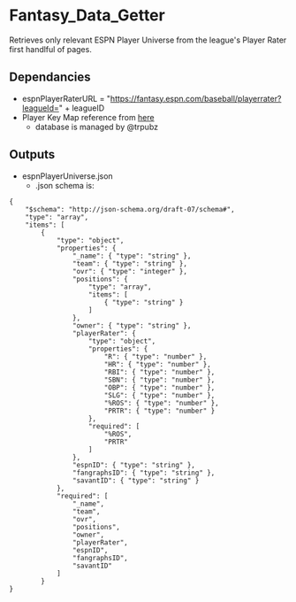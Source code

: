 # Fantasy_Data_Getter
Retrieves only relevant ESPN Player Universe from the league's Player Rater first handlful of pages.

## Dependancies
- espnPlayerRaterURL = "https://fantasy.espn.com/baseball/playerrater?leagueId=" + leagueID
- Player Key Map reference from [here](https://docs.google.com/spreadsheets/d/e/2PACX-1vSEw6LWoxJrrBSFY39wA_PxSW5SG_t3J7dJT3JsP2DpMF5vWY6HJY071d8iNIttYDnArfQXg-oY_Q6I/pubhtml?gid=0&single=true)
  - database is managed by @trpubz

## Outputs
- espnPlayerUniverse.json
  - .json schema is: 
```
{
    "$schema": "http://json-schema.org/draft-07/schema#",
    "type": "array",
    "items": [
        {
            "type": "object",
            "properties": {
                "_name": { "type": "string" },
                "team": { "type": "string" },
                "ovr": { "type": "integer" },
                "positions": {
                    "type": "array",
                    "items": [
                        { "type": "string" }
                    ]
                },
                "owner": { "type": "string" },
                "playerRater": {
                    "type": "object",
                    "properties": {
                        "R": { "type": "number" },
                        "HR": { "type": "number" },
                        "RBI": { "type": "number" },
                        "SBN": { "type": "number" },
                        "OBP": { "type": "number" },
                        "SLG": { "type": "number" },
                        "%ROS": { "type": "number" },
                        "PRTR": { "type": "number" }
                    },
                    "required": [
                        "%ROS",
                        "PRTR"
                    ]
                },
                "espnID": { "type": "string" },
                "fangraphsID": { "type": "string" },
                "savantID": { "type": "string" }
            },
            "required": [
                "_name",
                "team",
                "ovr",
                "positions",
                "owner",
                "playerRater",
                "espnID",
                "fangraphsID",
                "savantID"
            ]
        }
}
```
